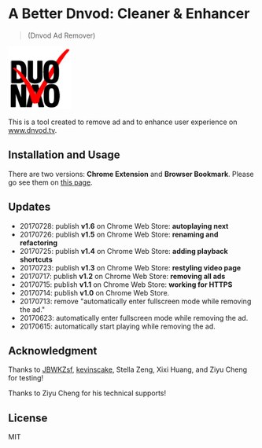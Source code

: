 # A Better Dnvod: Cleaner & Enhancer

> (Dnvod Ad Remover)

![](dnvod-ad-remover-chrome-extension/icon-128.png)

This is a tool created to remove ad and to enhance user experience on www.dnvod.tv.

## Installation and Usage

There are two versions: **Chrome Extension** and **Browser Bookmark**. Please go see them on [this page](https://augustusz.github.io/Dnvod-Ad-Remover/).

## Updates

- 20170728: publish **v1.6** on Chrome Web Store: **autoplaying next**
- 20170726: publish **v1.5** on Chrome Web Store: **renaming and refactoring**
- 20170725: publish **v1.4** on Chrome Web Store: **adding playback shortcuts**
- 20170723: publish **v1.3** on Chrome Web Store: **restyling video page**
- 20170717: publish **v1.2** on Chrome Web Store: **removing all ads**
- 20170715: publish **v1.1** on Chrome Web Store: **working for HTTPS**
- 20170714: publish **v1.0** on Chrome Web Store.
- 20170713: remove "automatically enter fullscreen mode while removing the ad."
- 20170623: automatically enter fullscreen mode while removing the ad.
- 20170615: automatically start playing while removing the ad.

## Acknowledgment

Thanks to [JBWKZsf](https://github.com/JBWKZsf), [kevinscake](https://github.com/kevinscake), Stella Zeng, Xixi Huang, and Ziyu Cheng for testing! 

Thanks to Ziyu Cheng for his technical supports! 

## License 

MIT
